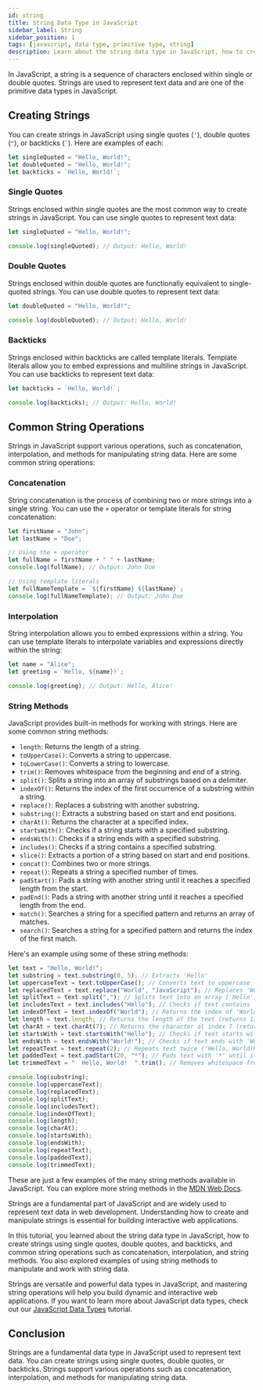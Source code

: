 ```yaml
---
id: string
title: String Data Type in JavaScript
sidebar_label: String
sidebar_position: 1
tags: [javascript, data type, primitive type, string]
description: Learn about the string data type in JavaScript, how to create strings, and common string operations.
---
```


<AdsComponent />

In JavaScript, a string is a sequence of characters enclosed within single or double quotes. Strings are used to represent text data and are one of the primitive data types in JavaScript.

## Creating Strings

You can create strings in JavaScript using single quotes (`'`), double quotes (`"`), or backticks (`` ` ``). Here are examples of each:

```javascript title="app.js"
let singleQuoted = "Hello, World!";
let doubleQuoted = "Hello, World!";
let backticks = `Hello, World!`;
```

### Single Quotes

Strings enclosed within single quotes are the most common way to create strings in JavaScript. You can use single quotes to represent text data:

```javascript title="app.js"
let singleQuoted = "Hello, World!";

console.log(singleQuoted); // Output: Hello, World!
```

### Double Quotes

Strings enclosed within double quotes are functionally equivalent to single-quoted strings. You can use double quotes to represent text data:

```javascript title="app.js"
let doubleQuoted = "Hello, World!";

console.log(doubleQuoted); // Output: Hello, World!
```

### Backticks

Strings enclosed within backticks are called template literals. Template literals allow you to embed expressions and multiline strings in JavaScript. You can use backticks to represent text data:

```javascript title="app.js"
let backticks = `Hello, World!`;

console.log(backticks); // Output: Hello, World!
```

## Common String Operations

Strings in JavaScript support various operations, such as concatenation, interpolation, and methods for manipulating string data. Here are some common string operations:

### Concatenation

String concatenation is the process of combining two or more strings into a single string. You can use the `+` operator or template literals for string concatenation:

```javascript title="app.js"
let firstName = "John";
let lastName = "Doe";

// Using the + operator
let fullName = firstName + " " + lastName;
console.log(fullName); // Output: John Doe

// Using template literals
let fullNameTemplate = `${firstName} ${lastName}`;
console.log(fullNameTemplate); // Output: John Doe
```

### Interpolation

String interpolation allows you to embed expressions within a string. You can use template literals to interpolate variables and expressions directly within the string:

```javascript title="app.js"
let name = "Alice";
let greeting = `Hello, ${name}!`;

console.log(greeting); // Output: Hello, Alice!
```

### String Methods

JavaScript provides built-in methods for working with strings. Here are some common string methods:

- `length`: Returns the length of a string.
- `toUpperCase()`: Converts a string to uppercase.
- `toLowerCase()`: Converts a string to lowercase.
- `trim()`: Removes whitespace from the beginning and end of a string.
- `split()`: Splits a string into an array of substrings based on a delimiter.
- `indexOf()`: Returns the index of the first occurrence of a substring within a string.
- `replace()`: Replaces a substring with another substring.
- `substring()`: Extracts a substring based on start and end positions.
- `charAt()`: Returns the character at a specified index.
- `startsWith()`: Checks if a string starts with a specified substring.
- `endsWith()`: Checks if a string ends with a specified substring.
- `includes()`: Checks if a string contains a specified substring.
- `slice()`: Extracts a portion of a string based on start and end positions.
- `concat()`: Combines two or more strings.
- `repeat()`: Repeats a string a specified number of times.
- `padStart()`: Pads a string with another string until it reaches a specified length from the start.
- `padEnd()`: Pads a string with another string until it reaches a specified length from the end.
- `match()`: Searches a string for a specified pattern and returns an array of matches.
- `search()`: Searches a string for a specified pattern and returns the index of the first match.

Here's an example using some of these string methods:

```javascript title="app.js"
let text = "Hello, World!";
let substring = text.substring(0, 5); // Extracts 'Hello'
let uppercaseText = text.toUpperCase(); // Converts text to uppercase
let replacedText = text.replace("World", "JavaScript"); // Replaces 'World' with 'JavaScript'
let splitText = text.split(","); // Splits text into an array ['Hello', ' World!']
let includesText = text.includes("Hello"); // Checks if text contains 'Hello' (returns true)
let indexOfText = text.indexOf("World"); // Returns the index of 'World' (returns 7)
let length = text.length; // Returns the length of the text (returns 13)
let charAt = text.charAt(7); // Returns the character at index 7 (returns 'W')
let startsWith = text.startsWith("Hello"); // Checks if text starts with 'Hello' (returns true)
let endsWith = text.endsWith("World!"); // Checks if text ends with 'World!' (returns true)
let repeatText = text.repeat(2); // Repeats text twice ('Hello, World!Hello, World!')
let paddedText = text.padStart(20, "*"); // Pads text with '*' until it reaches a length of 20 from the start
let trimmedText = "  Hello, World!  ".trim(); // Removes whitespace from the beginning and end of the text

console.log(substring);
console.log(uppercaseText);
console.log(replacedText);
console.log(splitText);
console.log(includesText);
console.log(indexOfText);
console.log(length);
console.log(charAt);
console.log(startsWith);
console.log(endsWith);
console.log(repeatText);
console.log(paddedText);
console.log(trimmedText);
```

These are just a few examples of the many string methods available in JavaScript. You can explore more string methods in the [MDN Web Docs](https://developer.mozilla.org/en-US/docs/Web/JavaScript/Reference/Global_Objects/String).

Strings are a fundamental part of JavaScript and are widely used to represent text data in web development. Understanding how to create and manipulate strings is essential for building interactive web applications.

In this tutorial, you learned about the string data type in JavaScript, how to create strings using single quotes, double quotes, and backticks, and common string operations such as concatenation, interpolation, and string methods. You also explored examples of using string methods to manipulate and work with string data.

Strings are versatile and powerful data types in JavaScript, and mastering string operations will help you build dynamic and interactive web applications. If you want to learn more about JavaScript data types, check out our [JavaScript Data Types](/docs/category/data-types-1) tutorial.

## Conclusion

Strings are a fundamental data type in JavaScript used to represent text data. You can create strings using single quotes, double quotes, or backticks. Strings support various operations such as concatenation, interpolation, and methods for manipulating string data.
